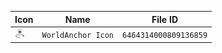 | Icon | Name | File ID |
| ---  | ---  | ---     |
| ![](WorldAnchor%20Icon.png) | `WorldAnchor Icon` | `6464314000809136859` |
